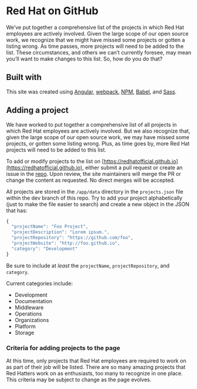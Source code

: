 
# Red Hat on GitHub

We’ve put together a comprehensive list of the projects in which Red Hat employees are actively involved. Given the large scope of our open source work, we recognize that we might have missed some projects or gotten a listing wrong. As time passes, more projects will need to be added to the list. These circumstances, and others we can’t currently foresee, may mean you’ll want to make changes to this list. So, how do you do that?

## Built with

This site was created using [Angular](https://angularjs.org/), [webpack](https://webpack.js.org/), [NPM](https://www.npmjs.com/), [Babel](https://babeljs.io/), and [Sass](https://sass-lang.com/).

## Adding a project

We have worked to put together a comprehensive list of all projects in which Red Hat employees are actively involved. But we also recognize that, given the large scope of our open source work, we may have missed some projects, or gotten some listing wrong. Plus, as time goes by, more Red Hat projects will need to be added to this list.

To add or modify projects to the list on [https://redhatofficial.github.io](https://redhatofficial.github.io), either submit a pull request or create an issue in the [repo](https://github.com/RedHatOfficial/RedHatOfficial.github.io). Upon review, the site maintainers will merge the PR or change the content as requested. No direct merges will be accepted.

All projects are stored in the `/app/data` directory in the `projects.json` file within the dev branch of this repo.  Try to add your project alphabetically (just to make the file easier to search) and create a new object in the JSON that has:

```js
{
  "projectName": "Foo Project",
  "projectDescription": "Lorem ipsum.",
  "projectRepository": "https://github.com/foo",
  "projectWebsite": "http://foo.github.io",
  "category": "Development"
}
```

Be sure to include at _least_ the `projectName`, `projectRepository`, and `category`.

Current categories include:

- Development
- Documentation
- Middleware
- Operations
- Organizations
- Platform
- Storage

### Criteria for adding projects to the page

At this time, only projects that Red Hat employees are required to work on as part of their job will be listed. There are so many amazing projects that Red Hatters work on as enthusiasts, too many to recognize in one place. This criteria may be subject to change as the page evolves.
